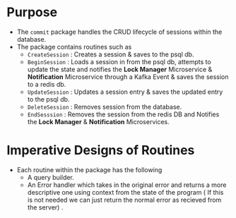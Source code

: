 # Purpose
- The `commit` package handles the CRUD lifecycle of sessions within the database.
- The package contains routines such as 
  - `CreateSession` : Creates a session & saves to the psql db.
  - `BeginSession` : Loads a session in from the psql db, attempts to update the state and notifies the 
  **Lock Manager** Microservice & **Notification** Microservice through a Kafka Event & saves the session to a redis db. 
  - `UpdateSession` : Updates a session entry & saves the updated entry to the psql db.
  - `DeleteSession` : Removes session from the database.
  - `EndSesssion` : Removes the session from the redis DB and Notifies the **Lock Manager** & **Notification** Microservices.

# Imperative Designs of Routines 
- Each routine within the package has the following 
  - A query builder. 
  - An Error handler which takes in the original error and returns a more descriptive one using context from the state of the program ( If this is not needed we can just return the normal error as recieved from the server) .
